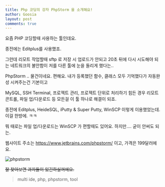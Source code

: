 ```yaml
---
title: Php 코딩의 강자 PhpStorm 을 소개해요!
author: Goosia
layout: post
comments: true
---
```


요즘 PHP 코딩할때 사용하는 툴인데요.

종전에는 Editplus를 사용했죠.

그런데 리모트 작업할때 sftp 로 저장 시 업로드가 안되고 20초 뒤에 다시 시도해야 되는 네트워크의 불안함이 저를 다른 툴에 눈을 돌리게 했다는..

PhpStorm .. 물건이네요. 편해요. 내가 등록했던 함수, 클래스 모두 기억했다가 자동완성 시켜주는건 기본이고

MySQL, SSH Terminal, 프로젝트 관리, 프로젝트 단위로 처리하기 힘든 경우 리모트 콘트롤, 파일 업/다운로드 등 모든걸 이 툴 하나로 해결이 되죠.

종전에 Editplus, HeideSQL, iPutty & Super Putty, WinSCP 이렇게 이용했었는데. 이걸 한방에. ㅋㅋ

뭐 때로는 파일 업/다운로드는 WinSCP 가 편할때도 있어요. 하지만.... 굳이 안써도 되는.

웹사이트 주소는 https://www.jetbrains.com/phpstorm/ 이고, 가격은 199달러에요.

<img src="{{ 'assets/images/post05-pic01.png' | relative_url }}" alt="phpstorm" />

<del>잘 찾아보면 과자들이 있긴하실꺼에요.</del>

<blockquote>multi ide, php, phpstorm, tool</blockquote>
